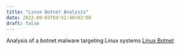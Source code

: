 ```yaml
---
title: "Linux Botnet Analysis"
date: 2022-09-03T09:52:40+02:00
draft: false
---
```


Analysis of a botnet malware targeting Linux systems
[Linux Botnet](/static/linux_botnet.pdf)
